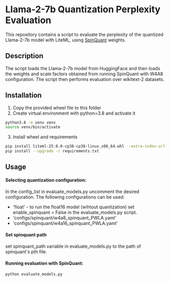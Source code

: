 # Llama-2-7b Quantization Perplexity Evaluation

This repository contains a script to evaluate the perplexity of the quantized Llama-2-7b model with LiteML, using [SpinQuant](https://github.com/facebookresearch/SpinQuant) weights.

## Description

The script loads the Llama-2-7b model from HuggingFace and then loads the weights and scale factors obtained from running SpinQuant with W4A8 configuration.
The script then performs evaluation over wikitext-2 datasets.

## Installation
1. Copy the provided wheel file to this folder
2. Create virtual environment with python=3.8 and activate it
```bash
python3.8 -m venv venv
source venv/bin/activate
```
3. Install wheel and requirements
```bash
pip install liteml-25.0.0-cp38-cp38-linux_x86_64.whl --extra-index-url https://download.pytorch.org/whl/cu117
pip install --upgrade -r requirements.txt
```

## Usage

#### Selecting quantization configuration:
In the config_list in evaluate_models.py uncomment the desired configuration. The following configurations can be used:
* 'float' - to run the float16 model (wihtout quantization) set enable_spinquant = False in the evaluate_models.py script.
* 'configs/spinquant/w4a8_spinquant_PWLA.yaml'
* 'configs/spinquant/w4a16_spinquant_PWLA.yaml'

#### Set spinquant path
set spinquant_path variable in evaluate_models.py to the path of spinquant's pth file.

#### Running evaluation with SpinQuant:
```bash
python evaluate_models.py
```
